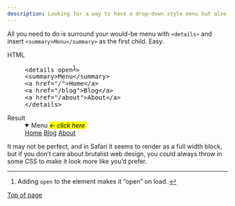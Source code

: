 ```yaml
---
description: Looking for a way to have a drop-down style menu but also want to remain a card carrying member of the #nocss club? Then you’ll want to look after the details.</big></p>
---
```

<p>All you need to do is surround your would-be menu with <code>&lt;details&gt;</code> and insert <code>&lt;summary&gt;<var title="Or something else">Menu</var>&lt;/summary&gt;</code> as the first child. Easy.</p>

<dl>
<dt>HTML</dt>
<dd>
<pre>&lt;details open<sup><a href="#fn:1" name="fnref:1">1</a></sup>&gt;
&lt;summary&gt;Menu&lt;/summary&gt;
&lt;a href="/"&gt;Home&lt;/a&gt;
&lt;a href="/blog"&gt;Blog&lt;/a&gt;
&lt;a href="/about"&gt;About&lt;/a&gt;
&lt;/details&gt;</pre>
</dd>

<dt>Result</dt>
<dd>
<details open>
<summary>Menu <mark>← <em>click here</em>&nbsp;</mark></summary>
<a href="/">Home</a>
<a href="/blog">Blog</a>
<a href="/about">About</a>
</details>
</dd>
</dl>

<p>It may not be perfect, and in Safari it seems to render as a full width block, but if you don’t care about brutalist web design, you  could always throw in some CSS to make it look more like you’d prefer.</p>

<hr color="silver" size="0.5px">

<ol aria-label="Footnotes">
<li id="fn:1">Adding <code>open</code> to the element makes it “open” on load. <a href="#fnref:1">↩</a></li>
</ol>

<a href="#top" id="bottom" accesskey="g" aria-label="Back to top of page">Top of page</a>
